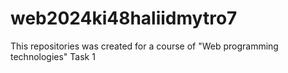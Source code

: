 # web2024ki48haliidmytro7
This repositories was created for a course of "Web programming technologies"
Task 1
